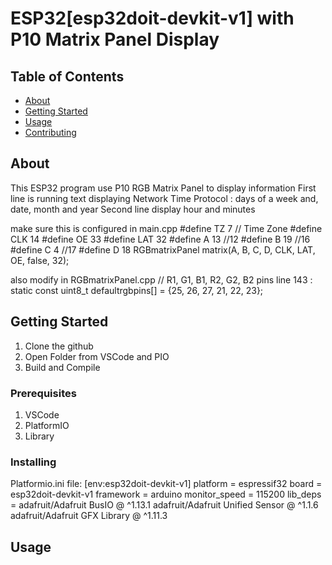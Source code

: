 # ESP32[esp32doit-devkit-v1] with P10 Matrix Panel Display

## Table of Contents

- [About](#about)
- [Getting Started](#getting_started)
- [Usage](#usage)
- [Contributing](../CONTRIBUTING.md)

## About <a name = "about"></a>

This ESP32 program use P10 RGB Matrix Panel to display information
First line is running text displaying Network Time Protocol : days of a week and, date, month and year
Second line display hour and minutes

make sure this is configured in main.cpp
#define TZ 7 // Time Zone
#define CLK 14
#define OE 33
#define LAT 32
#define A 13 //12
#define B 19 //16
#define C 4  //17
#define D 18
RGBmatrixPanel matrix(A, B, C, D, CLK, LAT, OE, false, 32);

also modify in RGBmatrixPanel.cpp
// R1, G1, B1, R2, G2, B2 pins
line 143 :  static const uint8_t defaultrgbpins[] = {25, 26, 27, 21, 22, 23};



## Getting Started <a name = "getting_started"></a>

1. Clone the github 
2. Open Folder from VSCode and PIO
3. Build and Compile 

### Prerequisites
1. VSCode
2. PlatformIO
3. Library

### Installing
Platformio.ini file:
[env:esp32doit-devkit-v1]
platform = espressif32
board = esp32doit-devkit-v1
framework = arduino
monitor_speed = 115200
lib_deps = 
	adafruit/Adafruit BusIO @ ^1.13.1
	adafruit/Adafruit Unified Sensor @ ^1.1.6
	adafruit/Adafruit GFX Library @ ^1.11.3

## Usage <a name = "usage"></a>


